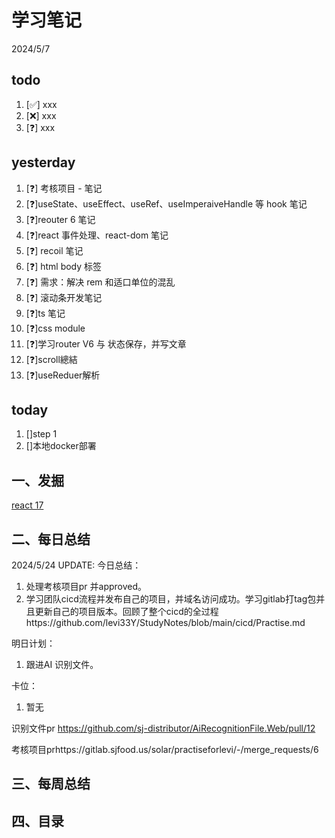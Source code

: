 # 学习笔记

2024/5/7

## todo

1. [✅] xxx
2. [❌] xxx
3. [❓] xxx

## yesterday

1. [❓] 考核项目 - 笔记
2. [❓]useState、useEffect、useRef、useImperaiveHandle 等 hook 笔记
3. [❓]reouter 6 笔记
4. [❓]react 事件处理、react-dom 笔记
5. [❓] recoil 笔记
6. [❓] html body 标签
7. [❓] 需求：解决 rem 和适口单位的混乱
8. [❓] 滚动条开发笔记
9. [❓]ts 笔记
10. [❓]css module
11. [❓]学习router V6 与 状态保存，并写文章
12. [❓]scroll總結
13. [❓]useReduer解析

## today

1. []step 1
1. []本地docker部署

## 一、发掘



[react 17](https://github.com/7kms/react-illustration-series)

## 二、每日总结

2024/5/24 UPDATE:
今日总结：

1. 处理考核项目pr 并approved。
1. 学习团队cicd流程并发布自己的项目，并域名访问成功。学习gitlab打tag包并且更新自己的项目版本。回顾了整个cicd的全过程https://github.com/levi33Y/StudyNotes/blob/main/cicd/Practise.md


明日计划：

1. 跟进AI 识别文件。

卡位：

1.  暂无

识别文件pr https://github.com/sj-distributor/AiRecognitionFile.Web/pull/12

考核项目prhttps://gitlab.sjfood.us/solar/practiseforlevi/-/merge_requests/6

## 三、每周总结

## 四、目录





